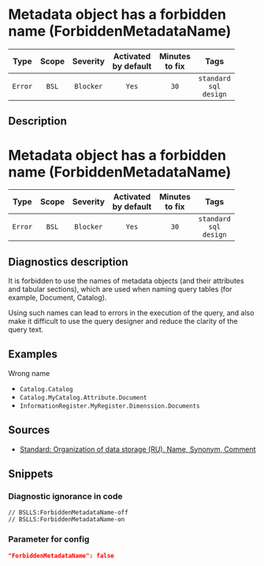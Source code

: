 # Metadata object has a forbidden name (ForbiddenMetadataName)

|   Type    |    Scope    |   Severity    |    Activated<br>by default    |    Minutes<br>to fix    |                    Tags                     |
|:--------:|:-----------------------------:|:-------------:|:------------------------------:|:-----------------------------------:|:-------------------------------------------:|
| `Error` |             `BSL`             | `Blocker` |              `Yes`              |                `30`                 |       `standard`<br>`sql`<br>`design`       |

<!-- Блоки выше заполняются автоматически, не трогать -->
## Description

# Metadata object has a forbidden name (ForbiddenMetadataName)

|  Type   | Scope | Severity  | Activated<br>by default | Minutes<br>to fix |                    Tags                     |
|:-------:|:-----:|:---------:|:-----------------------------:|:-----------------------:|:-------------------------------------------:|
| `Error` | `BSL` | `Blocker` |             `Yes`             |          `30`           | `standard`<br>`sql`<br>`design` |

<!-- Блоки выше заполняются автоматически, не трогать -->
## Diagnostics description
<!-- Описание диагностики заполняется вручную. Необходимо понятным языком описать смысл и схему работу -->

It is forbidden to use the names of metadata objects (and their attributes and tabular sections), which are used when naming query tables (for example, Document, Catalog).

Using such names can lead to errors in the execution of the query, and also make it difficult to use the query designer and reduce the clarity of the query text.

## Examples
<!-- В данном разделе приводятся примеры, на которые диагностика срабатывает, а также можно привести пример, как можно исправить ситуацию -->

Wrong name
- `Catalog.Catalog`
- `Catalog.MyCatalog.Attribute.Document`
- `InformationRegister.MyRegister.Dimenssion.Documents`

## Sources
<!-- Необходимо указывать ссылки на все источники, из которых почерпнута информация для создания диагностики -->
<!-- Примеры источников

* Источник: [Стандарт: Тексты модулей](https://its.1c.ru/db/v8std#content:456:hdoc)
* Полезная информация: [Отказ от использования модальных окон](https://its.1c.ru/db/metod8dev#content:5272:hdoc)
* Источник: [Cognitive complexity, ver. 1.4](https://www.sonarsource.com/docs/CognitiveComplexity.pdf) -->
* [Standard: Organization of data storage (RU). Name, Synonym, Comment](https://its.1c.ru/db/v8std#content:474:hdoc:2.5)

## Snippets

<!-- Блоки ниже заполняются автоматически, не трогать -->
### Diagnostic ignorance in code

```bsl
// BSLLS:ForbiddenMetadataName-off
// BSLLS:ForbiddenMetadataName-on
```

### Parameter for config

```json
"ForbiddenMetadataName": false
```
